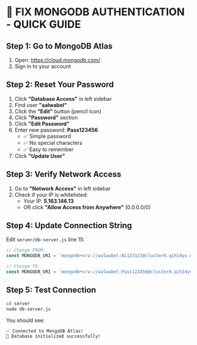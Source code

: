 # 🚀 FIX MONGODB AUTHENTICATION - QUICK GUIDE

## Step 1: Go to MongoDB Atlas
1. Open: https://cloud.mongodb.com/
2. Sign in to your account

## Step 2: Reset Your Password
1. Click **"Database Access"** in left sidebar
2. Find user **"aalwabel"**
3. Click the **"Edit"** button (pencil icon)
4. Click **"Password"** section
5. Click **"Edit Password"**
6. Enter new password: **Pass123456**
   - ✅ Simple password
   - ✅ No special characters
   - ✅ Easy to remember
7. Click **"Update User"**

## Step 3: Verify Network Access
1. Go to **"Network Access"** in left sidebar
2. Check if your IP is whitelisted:
   - Your IP: **5.163.146.13**
   - OR click **"Allow Access from Anywhere"** (0.0.0.0/0)

## Step 4: Update Connection String
Edit `server/db-server.js` line 15:

```javascript
// Change FROM:
const MONGODB_URI = 'mongodb+srv://aalwabel:Bi123123@cluster0.qih14yv.mongodb.net/saudi-legal-ai?retryWrites=true&w=majority&appName=Cluster0';

// Change TO:
const MONGODB_URI = 'mongodb+srv://aalwabel:Pass123456@cluster0.qih14yv.mongodb.net/saudi-legal-ai?retryWrites=true&w=majority&appName=Cluster0';
```

## Step 5: Test Connection
```bash
cd server
node db-server.js
```

You should see:
```
✅ Connected to MongoDB Atlas!
🎉 Database initialized successfully!
```
